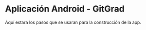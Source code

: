 # Aplicación Android - GitGrad

Aquí estara los pasos que se usaran para la construcción de la app.

